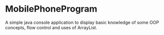# MobilePhoneProgram
A simple java console application to display basic knowledge of some OOP concepts, flow control and uses of ArrayList.
